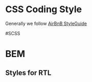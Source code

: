 # CSS Coding Style

Generally we follow [AirBnB StyleGuide](https://github.com/airbnb/css)

#SCSS



# BEM

## Styles for RTL




